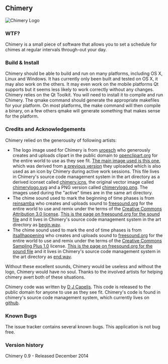 ## Chimery
<img src="https://raw.github.com/djcapelis/chimery/master/art/chimerylogo.png" align="center" alt="Chimery Logo">

### WTF?
Chimery is a small piece of software that allows you to set a schedule for chimes at regular intervals through-out your day.

### Build & Install
Chimery should be able to build and run on many platforms, including OS X, Linux and Windows.  It has currently only been built and tested on OS X, it may also work on the others.  It may even work on the mobile platforms Qt supports but it seems less likely to work correctly without any changes.  Chimery relies on the Qt Toolkit.  You will need to install it to compile and run Chimery.  The qmake command should generate the appropriate makefiles for your platform.  On most platforms, the make command will then compile a binary, on a few others qmake will generate something that makes sense for the platform.

### Credits and Acknowledgements
Chimery relied on the generousity of following artists:

* The logo image used for Chimery is from [uroesch](https://openclipart.org/user-detail/uroesch) who generously creates and uploads clipart in the public domain to [openclipart.org](https://openclipart.org/) for the entire world to use as they see fit.  [The main image used is this one](https://openclipart.org/detail/181388/japanese-wind-chime-at-night-by-uroesch-181388), which was derived from [a previous version](https://openclipart.org/detail/181387/japanese-wind-chime-by-uroesch-181387) they uploaded which is also used as an icon by Chimery during active work sessions.  This file lives in Chimery's source code management system in the art directory as a derived iconset called [chimery.icns](https://raw.github.com/djcapelis/chimery/master/art/chimery.icns), the original vector image called [chimerylogo.svg](https://raw.github.com/djcapelis/chimery/master/art/chimerylogo.svg) and a PNG version called [chimerylogo.png](https://raw.github.com/djcapelis/chimery/master/art/chimerylogo.png).  The images used during the "active" times are in the same art directory.
* The chime sound used to mark the beginning of time phases is from [reinsamba](http://www.freesound.org/people/reinsamba/) who creates and uploads sound to [freesound.org](http://freesound.org) for the entire world to use and remix under the terms of the [Creative Commons Attribution 3.0 license](https://creativecommons.org/licenses/by/3.0/).  [This is the page on freesound.org for the sound file](http://www.freesound.org/people/reinsamba/sounds/46062/) and it lives in Chimery's source code management system in the art directory as [begin.wav](https://raw.github.com/djcapelis/chimery/master/art/begin.wav).
* The chime sound used to mark the end of time phases is from [itsallhappening](http://www.freesound.org/people/itsallhappening/) who creates and uploads sound to [freesound.org](http://freesound.org) for the entire world to use and remix under the terms of the [Creative Commons Sampling Plus 1.0](https://creativecommons.org/licenses/sampling+/1.0/) license.  [This is the page on freesound.org for the sound file](http://www.freesound.org/people/itsallhappening/sounds/48796/) and it lives in Chimery's source code management system in the art directory as [end.wav](https://raw.github.com/djcapelis/chimery/master/art/end.wav).

Without these excellent sounds, Chimery would be useless and without the logo, Chimery would have no soul.  Thanks to the involved artists for helping chimery avert both of these situations.

Chimery code was written by [D J Capelis](http://capelis.dj).  This code is released to the public domain for anyone to use as they see fit.  Chimery's code is found in chimery's source code management system, which currently lives on [github](https://github.com).

### Known Bugs
The issue tracker contains several known bugs.  This application is not bug free.

### Version history
Chimery 0.9 - Released December 2014
